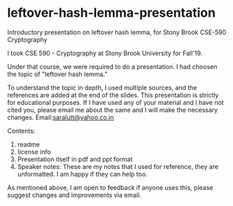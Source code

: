 # leftover-hash-lemma-presentation
Introductory presentation on leftover hash lemma, for Stony Brook CSE-590 Cryptography

I took CSE 590 - Cryptography at Stony Brook University for Fall'19.

Under that course, we were required to do a presentation. I had choosen the topic of "leftover hash lemma."

To understand the topic in depth, I used multiple sources, and the references are added at the end of the slides.
This presentation is strictly for educational purposes. If I have used any of your material and I have not cited you, please 
email me about the same and I will make the necessary changes. Email:saralutt@yahoo.co.in

Contents:
1) readme
2) license info
3) Presentation itself in pdf and ppt format
4) Speaker notes: These are my notes that I used for reference, they are unformatted. I am happy if they can help too.

As mentioned above, I am open to feedback if anyone uses this, please suggest changes and improvements via email.
